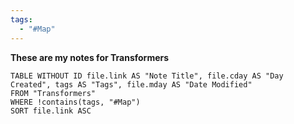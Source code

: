 ```yaml
---
tags:
  - "#Map"
---
```


**These are my notes for Transformers**

```dataview  
TABLE WITHOUT ID file.link AS "Note Title", file.cday AS "Day Created", tags AS "Tags", file.mday AS "Date Modified"
FROM "Transformers"
WHERE !contains(tags, "#Map")
SORT file.link ASC

```
